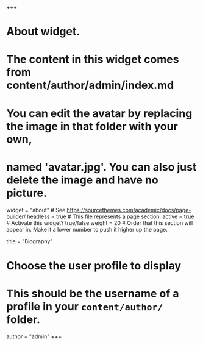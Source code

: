 +++
# About widget.
# The content in this widget comes from content/author/admin/index.md
# You can edit the avatar by replacing the image in that folder with your own, 
# named 'avatar.jpg'. You can also just delete the image and have no picture. 
widget = "about"  # See https://sourcethemes.com/academic/docs/page-builder/
headless = true  # This file represents a page section.
active = true  # Activate this widget? true/false
weight = 20  # Order that this section will appear in. Make it a lower number to push it higher up the page.

title = "Biography"

# Choose the user profile to display
# This should be the username of a profile in your `content/author/` folder.
author = "admin"
+++
